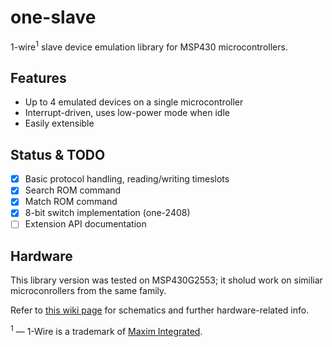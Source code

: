 # one-slave
1-wire<sup>1</sup> slave device emulation library for MSP430 microcontrollers.

## Features

* Up to 4 emulated devices on a single microcontroller
* Interrupt-driven, uses low-power mode when idle
* Easily extensible

## Status & TODO

- [x] Basic protocol handling, reading/writing timeslots
- [x] Search ROM command
- [x] Match ROM command
- [x] 8-bit switch implementation (one-2408)
- [ ] Extension API documentation

## Hardware

This library version was tested on MSP430G2553; it sholud work on similiar microconrollers from the same family.

Refer to [this wiki page](https://github.com/resetnow/one-slave/wiki/Schematics) for schematics and further hardware-related info.

<sup>1</sup> — 1-Wire is a trademark of [Maxim Integrated](http://www.maxim-ic.com).
